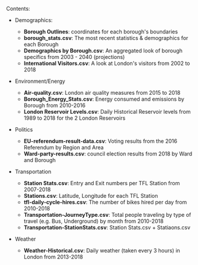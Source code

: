 Contents:

- Demographics:
  - **Borough Outlines**: coordinates for each borough's boundaries
  - **borough_stats.csv**: The most recent statistics & demographics for each Borough
  - **Demographics by Borough.csv**: An aggregated look of borough specifics from 2003 - 2040 (projections)
  - **International Visitors.csv**: A look at London's visitors from 2002 to 2018 

- Environment/Energy
  - **Air-quality.csv**: London air quality measures from 2015 to 2018
  - **Borough_Energy_Stats.csv**: Energy consumed and emissions by Borough from 2010-2016
  - **London Reservoir Levels.csv**: Daily Historical Reservoir levels from 1989 to 2018 for the 2 London Reservoirs

- Politics
  - **EU-referendum-result-data.csv**: Voting results from the 2016 Referendum by Region and Area
  - **Ward-party-results.csv**: council election results from 2018 by Ward and Borough

- Transportation
  - **Station Stats.csv**: Entry and Exit numbers per TFL Station from 2007-2018
  - **Stations.csv**: Latitude, Longitude for each TFL Station
  - **tfl-daily-cycle-hires.csv**: The number of bikes hired per day from 2010-2018
  - **Transportation-JourneyType.csv**: Total people traveling by type of travel (e.g. Bus, Underground) by month from 2010-2018
  - **Transportation-StationStats.csv**: Station Stats.csv + Statiaons.csv

- Weather
  - **Weather-Historical.csv**: Daily weather (taken every 3 hours) in London from 2013-2018
